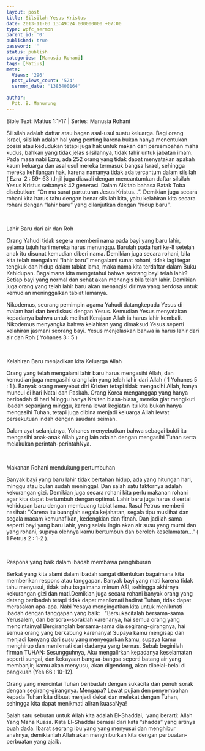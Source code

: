 ```yaml
---
layout: post
title: Silsilah Yesus Kristus
date: 2013-11-03 13:49:24.000000000 +07:00
type: wpfc_sermon
parent_id: '0'
published: true
password: ''
status: publish
categories: [Manusia Rohani]
tags: [Matius]
meta:
  Views: '296'
  post_views_count: '524'
  sermon_date: '1383400164'
  
author:
  Pdt. B. Manurung
---
```

<p>Bible Text: Matius 1:1-17 | Series: Manusia Rohani</p>
<p>Silisilah adalah daftar atau bagan asal-usul suatu keluarga. Bagi orang Israel, silsilah adalah hal yang penting karena bukan hanya menentukan posisi atau kedudukan tetapi juga hak untuk makan dari persembahan maha kudus, bahkan yang tidak jelas silsilahnya, tidak tahir untuk jabatan imam. Pada masa nabi Ezra, ada 252 orang yang tidak dapat menyatakan apakah kaum keluarga dan asal usul mereka termasuk bangsa Israel, sehingga mereka kehilangan hak, karena namanya tidak ada tercantum dalam silsilah ( Ezra  2 : 59- 63 ).Injil juga diawali dengan mencantumkan daftar silsilah Yesus Kristus sebanyak 42 generasi. Dalam Alkitab bahasa Batak Toba disebutkan: “On ma surat partuturan Jesus Kristus…”. Demikian juga secara rohani kita harus tahu dengan benar silsilah kita, yaitu kelahiran kita secara rohani dengan “lahir baru” yang dilanjutkan dengan “hidup baru”.</p>
<p>&nbsp;</p>
<p>Lahir Baru dari air dan Roh</p>
<p>Orang Yahudi tidak segera  memberi nama pada bayi yang baru lahir, selama tujuh hari mereka harus menunggu. Barulah pada hari ke-8 setelah anak itu disunat kemudian diberi nama. Demikian juga secara rohani, bila kita telah mengalami “lahir baru” mengalami sunat rohani, tidak lagi tegar tengkuk dan hidup dalam tabiat lama, maka nama kita terdaftar dalam Buku Kehidupan. Bagaimana kita mengetahui bahwa seorang bayi telah lahir? Setiap bayi yang normal dan sehat akan menangis bila telah lahir. Demikian juga orang yang telah lahir baru akan menangisi dirinya yang berdosa untuk kemudian meninggalkan tabiat lamanya.</p>
<p>Nikodemus, seorang pemimpin agama Yahudi datangkepada Yesus di malam hari dan berdiskusi dengan Yesus. Kemudian Yesus menyatakan kepadanya bahwa untuk melihat Kerajaan Allah ia harus lahir kembali. Nikodemus menyangka bahwa kelahiran yang dimaksud Yesus seperti kelahiran jasmani seorang bayi. Yesus menjelaskan bahwa ia harus lahir dari air dan Roh ( Yohanes 3 : 5 )</p>
<p>&nbsp;</p>
<p>Kelahiran Baru menjadikan kita Keluarga Allah</p>
<p>Orang yang telah mengalami lahir baru harus mengasihi Allah, dan kemudian juga mengasihi orang lain yang telah lahir dari Allah ( 1 Yohanes 5 : 1 ). Banyak orang menyebut diri Kristen tetapi tidak mengasihi Allah, hanya muncul di hari Natal dan Paskah. Orang Korea menganggap yang hanya beribadah di hari Minggu hanya Krsiten biasa-biasa, mereka giat mengikuti ibadah sepanjang minggu, karena lewat kegiatan itu kita bukan hanya mengasihi Tuhan, tetapi juga dibina menjadi keluarga Allah lewat persekutuan indah dengan saudara seiman.</p>
<p>Dalam ayat selanjutnya, Yohanes menyebutkan bahwa sebagai bukti ita mengasihi anak-anak Allah yang lain adalah dengan mengasihi Tuhan serta  melakukan perintah-perintahNya.</p>
<p>&nbsp;</p>
<p>Makanan Rohani mendukung pertumbuhan</p>
<p>Banyak bayi yang baru lahir tidak bertahan hidup, ada yang hitungan hari, minggu atau bulan sudah meninggal. Dan salah satu faktornya adalah kekurangan gizi. Demikian juga secara rohani kita perlu makanan rohani agar kita dapat bertumbuh dengan optimal. Lahir baru juga harus disertai kehidupan baru dengan membuang tabiat lama. Rasul Petrus memberi nasihat: ”Karena itu buanglah segala kejahatan, segala tipu muslihat dan segala macam kemunafikan, kedengkian dan fitnah. Dan jadilah sama seperti bayi yang baru lahir, yang selalu ingin akan air susu yang murni dan yang rohani, supaya olehnya kamu bertumbuh dan beroleh keselamatan...” ( 1 Petrus 2 : 1-2 ).</p>
<p>&nbsp;</p>
<p>Respons yang baik dalam ibadah membawa penghiburan</p>
<p>Berkat yang kita alami dalam ibadah sangat ditentukan bagaimana kita memberikan respons atau tanggapan. Banyak bayi yang mati karena tidak tahu menyusui, tidak tahu bagaimana minum ASI, sehingga akhirnya kekurangan gizi dan mati.Demikian juga secara rohani banyak orang yang datang beribadah tetapi tidak dapat menikmati hadirat Tuhan, tidak dapat merasakan apa-apa. Nabi Yesaya mengingatkan kita untuk menikmati ibadah dengan tanggapan yang baik:   ”Bersukacitalah bersama-sama Yerusalem, dan bersorak-soraklah karenanya, hai semua orang yang mencintainya! Bergiranglah bersama-sama dia segirang-girangnya, hai semua orang yang berkabung karenanya! Supaya kamu mengisap dan menjadi kenyang dari susu yang menyegarkan kamu, supaya kamu menghirup dan menikmati dari dadanya yang bernas. Sebab beginilah firman TUHAN: Sesungguhnya, Aku mengalirkan kepadanya keselamatan seperti sungai, dan kekayaan bangsa-bangsa seperti batang air yang membanjir; kamu akan menyusu, akan digendong, akan dibelai-belai di pangkuan (Yes 66 : 10-12).</p>
<p>Orang yang mencintai Tuhan beribadah dengan sukacita dan penuh sorak dengan segirang-girangnya. Mengapa? Lewat pujian den penyembahan kepada Tuhan kita dibuat menjadi dekat dan melekat dengan Tuhan, sehingga kita dapat menikmati aliran kuasaNya!</p>
<p>Salah satu sebutan untuk Allah kita adalah El-Shaddai,  yang berarti: Allah Yang Maha Kuasa. Kata El-Shaddai berasal dari kata ”shadda” yang artinya buah dada. Ibarat seorang ibu yang yang menyusui dan menghibur anaknya, demikianlah Allah akan menghiburkan kita dengan perbuatan-perbuatan yang ajaib.</p>
